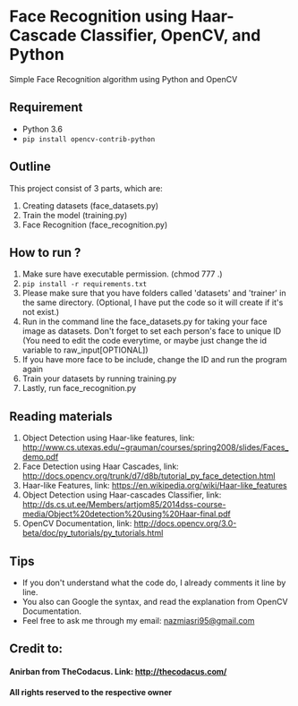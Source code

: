 # Face Recognition using Haar-Cascade Classifier, OpenCV, and Python
Simple Face Recognition algorithm using Python and OpenCV

## Requirement
- Python 3.6
- `pip install opencv-contrib-python`

## Outline
This project consist of 3 parts, which are:
1. Creating datasets (face_datasets.py)
2. Train the model (training.py)
3. Face Recognition (face_recognition.py)

## How to run ?
1. Make sure have executable permission. (chmod 777 .)
2. `pip install -r requirements.txt`
3. Please make sure that you have folders called 'datasets' and 'trainer' in the same directory. (Optional, I have put the code so it will create if it's not exist.)
4. Run in the command line the face_datasets.py for taking your face image as datasets. Don't forget to set each person's face to unique ID (You need to edit the code everytime, or maybe just change the id variable to raw_input[OPTIONAL])
5. If you have more face to be include, change the ID and run the program again
6. Train your datasets by running training.py
7. Lastly, run face_recognition.py

## Reading materials
1. Object Detection using Haar-like features, link: http://www.cs.utexas.edu/~grauman/courses/spring2008/slides/Faces_demo.pdf
2. Face Detection using Haar Cascades, link: http://docs.opencv.org/trunk/d7/d8b/tutorial_py_face_detection.html
3. Haar-like Features, link: https://en.wikipedia.org/wiki/Haar-like_features
4. Object Detection using Haar-cascades Classifier, link: http://ds.cs.ut.ee/Members/artjom85/2014dss-course-media/Object%20detection%20using%20Haar-final.pdf
5. OpenCV Documentation, link: http://docs.opencv.org/3.0-beta/doc/py_tutorials/py_tutorials.html

## Tips
- If you don't understand what the code do, I already comments it line by line.
- You also can Google the syntax, and read the explanation from OpenCV Documentation.
- Feel free to ask me through my email: nazmiasri95@gmail.com

## Credit to:
#### Anirban from TheCodacus. Link: http://thecodacus.com/
#### All rights reserved to the respective owner
